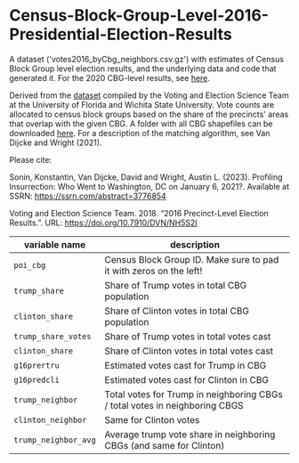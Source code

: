 # Census-Block-Group-Level-2016-Presidential-Election-Results
A dataset ('votes2016_byCbg_neighbors.csv.gz') with estimates of Census Block Group level election results, and the underlying data and code that generated it. For the 2020 CBG-level results, see [here](https://github.com/Davidvandijcke/Census-Block-Group-Level-2020-Presidential-Election-Results/blob/master/README.md).

Derived from the [dataset](https://dataverse.harvard.edu/dataset.xhtml?persistentId=doi:10.7910/DVN/NH5S2I) compiled by the Voting and Election Science Team at the University of Florida and Wichita State University. Vote counts are allocated to census block groups based on the share of the precincts' areas that overlap with the given CBG. A folder with all CBG shapefiles can be downloaded [here](https://www.dropbox.com/sh/7e21bjgtt08ajw6/AABgbldYCfNUkBUKZMPj7lCfa?dl=0). For a description of the matching algorithm, see Van Dijcke and Wright (2021). 

Please cite: 

Sonin, Konstantin, Van Dijcke, David and Wright, Austin L. (2023). Profiling Insurrection: Who Went to Washington, DC on January 6, 2021?. Available at SSRN: https://ssrn.com/abstract=3776854

Voting and Election Science Team. 2018. “2016 Precinct-Level Election Results.”.
URL: https://doi.org/10.7910/DVN/NH5S2I


| variable name       | description                                                                 |
|---------------------|--------------------------------------------------------------------         |
| `poi_cbg`           | Census Block Group ID. Make sure to pad it with zeros on the left!          |
| `trump_share`       | Share of Trump votes in total CBG population                                |
| `clinton_share`     | Share of Clinton votes in total CBG population                              |
| `trump_share_votes` | Share of Trump votes in total votes cast                                    |
| `clinton_share`     | Share of Clinton votes in total votes cast                                  |
| `g16prertru`        | Estimated votes cast for Trump in CBG                                       |
| `g16predcli`        | Estimated votes cast for Clinton in CBG                                     |
| `trump_neighbor`    | Total votes for Trump in neighboring CBGs / total votes in neighboring CBGS |
| `clinton_neighbor`  | Same for Clinton votes                                                      |
| `trump_neighbor_avg`| Average trump vote share in neighboring CBGs (and same for Clinton)         |
